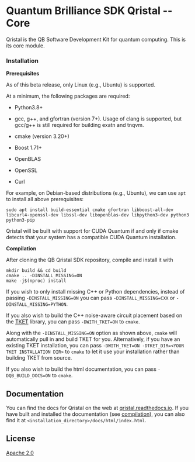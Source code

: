 # Quantum Brilliance SDK Qristal -- Core #

Qristal is the QB Software Development Kit for quantum computing.  This is its core module.

### Installation

**Prerequisites**

As of this beta release, only Linux (e.g., Ubuntu) is supported.

At a minimum, the following packages are required:

- Python3.8+

- gcc, g++, and gfortran (version 7+).  Usage of clang is supported, but gcc/g++ is still required for building exatn and tnqvm.

- cmake (version 3.20+)

- Boost 1.71+

- OpenBLAS

- OpenSSL

- Curl


For example, on Debian-based distributions (e.g., Ubuntu), we can use `apt` to install all above prerequisites:

```
sudo apt install build-essential cmake gfortran libboost-all-dev libcurl4-openssl-dev libssl-dev libopenblas-dev libpython3-dev python3 python3-pip
```

Qristal will be built with support for CUDA Quantum if and only if cmake detects that your system has a compatible CUDA Quantum installation.

**Compilation**

<a name="compilation"></a>

After cloning the QB Qristal SDK repository, compile and install it with

```
mkdir build && cd build
cmake .. -DINSTALL_MISSING=ON
make -j$(nproc) install
```

If you wish to only install missing C++ or Python dependencies, instead of passing `-DINSTALL_MISSING=ON` you can pass `-DINSTALL_MISSING=CXX` or `-DINSTALL_MISSING=PYTHON`.

If you also wish to build the C++ noise-aware circuit placement based on the [TKET](https://github.com/CQCL/tket) library, you can pass `-DWITH_TKET=ON` to `cmake`.

Along with the `-DINSTALL_MISSING=ON` option as shown above, `cmake` will automatically pull in and build TKET for you.
Alternatively, if you have an existing TKET installation, you can pass `-DWITH_TKET=ON -DTKET_DIR=<YOUR TKET INSTALLATION DIR>` to `cmake` to let it use your installation rather than building TKET from source.  

If you also wish to build the html documentation, you can pass `-DQB_BUILD_DOCS=ON` to `cmake`.

## Documentation
You can find the docs for Qristal on the web at [qristal.readthedocs.io](https://qristal.readthedocs.io).  If you have built and installed the documentation (see [compilation](#compilation)), you can also find it at `<installation_directory>/docs/html/index.html`.  

## License ##
[Apache 2.0](LICENSE)
